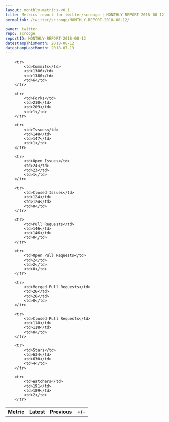 ```yaml
---
layout: monthly-metrics-v0.1
title: Metrics report for twitter/scrooge | MONTHLY-REPORT-2018-08-12 | 2018-08-12
permalink: /twitter/scrooge/MONTHLY-REPORT-2018-08-12/

owner: twitter
repo: scrooge
reportID: MONTHLY-REPORT-2018-08-12
datestampThisMonth: 2018-08-12
datestampLastMonth: 2018-07-13
---
```



<table style="width: 100%;">
    <tr>
        <th>Metric</th>
        <th>Latest</th>
        <th>Previous</th>
        <th>+/-</th>
    </tr>

        <tr>
            <td>Commits</td>
            <td>1386</td>
            <td>1380</td>
            <td>6</td>
        </tr>
        
        <tr>
            <td>Forks</td>
            <td>210</td>
            <td>209</td>
            <td>1</td>
        </tr>
        
        <tr>
            <td>Issues</td>
            <td>148</td>
            <td>147</td>
            <td>1</td>
        </tr>
        
        <tr>
            <td>Open Issues</td>
            <td>24</td>
            <td>23</td>
            <td>1</td>
        </tr>
        
        <tr>
            <td>Closed Issues</td>
            <td>124</td>
            <td>124</td>
            <td>0</td>
        </tr>
        
        <tr>
            <td>Pull Requests</td>
            <td>146</td>
            <td>146</td>
            <td>0</td>
        </tr>
        
        <tr>
            <td>Open Pull Requests</td>
            <td>2</td>
            <td>2</td>
            <td>0</td>
        </tr>
        
        <tr>
            <td>Merged Pull Requests</td>
            <td>26</td>
            <td>26</td>
            <td>0</td>
        </tr>
        
        <tr>
            <td>Closed Pull Requests</td>
            <td>118</td>
            <td>118</td>
            <td>0</td>
        </tr>
        
        <tr>
            <td>Stars</td>
            <td>634</td>
            <td>630</td>
            <td>4</td>
        </tr>
        
        <tr>
            <td>Watchers</td>
            <td>191</td>
            <td>189</td>
            <td>2</td>
        </tr>
        
</table>
